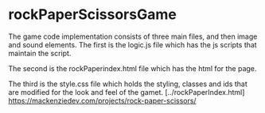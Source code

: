 # rockPaperScissorsGame
The game code implementation consists of three main files, and then image and sound elements.
The first is the logic.js file which has the js scripts that maintain the script.

The second is the rockPaperindex.html file which has the html for the page.

The third is the style.css file which holds the styling, classes and ids that are modified for the look and feel of the gamet.
[../rockPaperIndex.html]
https://mackenziedev.com/projects/rock-paper-scissors/
